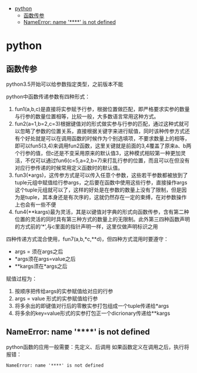 <!-- TOC -->

- [python](#python)
    - [函数传参](#函数传参)
    - [NameError: name '****' is not defined](#nameerror-name--is-not-defined)

<!-- /TOC -->

# python

## 函数传参

python3.5开始可以给参数指定类型，之前版本不能

python中函数传递参数有四种形式：

1. fun1(a,b,c)是直接将实参赋予行参，根据位置做匹配，即严格要求实参的数量与行参的数量位置相等，比较一般，大多数语言常用这种方式。
2. fun2(a=1,b=2,c=3)根据键值对的形式做实参与行参的匹配，通过这种式就可以忽略了参数的位置关系，直接根据关键字来进行赋值，同时该种传参方式还有个好处就是可以在调用函数的时候作为个别选填项，不要求数量上的相等，即可以fun5(3,4)来调用fun2函数，这里关键就是前面的3,4覆盖了原来a、b两个行参的值，但c还是不变采用原来的默认值3，这种模式相较第一种更加灵活，不仅可以通过fun6(c=5,a=2,b=7)来打乱行参的位置，而且可以在但没有对应行参传递的时候常用定义函数时的默认值。
3. fun3(*args)，这传参方式是可以传入任意个参数，这些若干参数都被放到了tuple元组中赋值给行参args，之后要在函数中使用这些行参，直接操作args这个tuple元组就可以了，这样的好处是在参数的数量上没有了限制，但是因为是tuple，其本身还是有次序的，这就仍然存在一定的束缚，在对参数操作上也会有一些不便
4. fun4(**kargs)最为灵活，其是以键值对字典的形式向函数传参，含有第二种位置的灵活的同时具有第三种方式的数量上的无限制。此外第三四种函数声明的方式前的’*’,与c里面的指针声明一样，这里仅做声明标识之用

四种传递方式混合使用，fun7(a,b,*c,**d)，但四种方式混用时要遵守：

* args = 须在args之后
* *args须在args=value之后
* **kargs须在*args之后

赋值过程为：

1. 按顺序把传给args的实参赋值给对应的行参
2. args = value 形式的实参赋值给行参
3. 将多余出的即键值对行后的零散实参打包组成一个tuple传递给*args
4. 将多余的key=value形式的实参打包正一个dicrionary传递给**kargs

## NameError: name '****' is not defined

python函数的应用一般需要：先定义、后调用
如果函数定义在调用之后，执行将报错：
```
NameError: name '****' is not defined
```